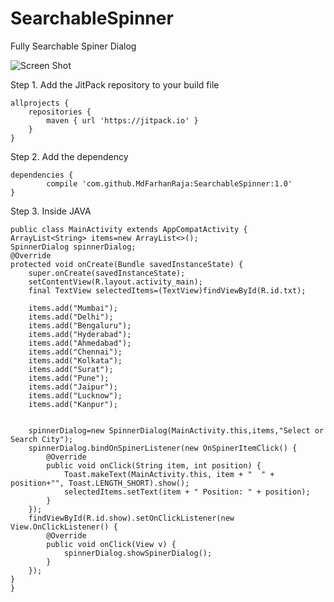 # SearchableSpinner
Fully Searchable Spiner Dialog

![Screen Shot](https://cloud.githubusercontent.com/assets/18304656/23259376/d470d6aa-f9f2-11e6-98f1-679f1e32af8f.gif)


Step 1. Add the JitPack repository to your build file

	allprojects {
		repositories {
			maven { url 'https://jitpack.io' }
		}
	}
  
Step 2. Add the dependency

	dependencies {
	        compile 'com.github.MdFarhanRaja:SearchableSpinner:1.0'
	}
  
Step 3. Inside JAVA

    public class MainActivity extends AppCompatActivity {
    ArrayList<String> items=new ArrayList<>();
    SpinnerDialog spinnerDialog;
    @Override
    protected void onCreate(Bundle savedInstanceState) {
        super.onCreate(savedInstanceState);
        setContentView(R.layout.activity_main);
        final TextView selectedItems=(TextView)findViewById(R.id.txt);

        items.add("Mumbai");
        items.add("Delhi");
        items.add("Bengaluru");
        items.add("Hyderabad");
        items.add("Ahmedabad");
        items.add("Chennai");
        items.add("Kolkata");
        items.add("Surat");
        items.add("Pune");
        items.add("Jaipur");
        items.add("Lucknow");
        items.add("Kanpur");


        spinnerDialog=new SpinnerDialog(MainActivity.this,items,"Select or Search City");
        spinnerDialog.bindOnSpinerListener(new OnSpinerItemClick() {
            @Override
            public void onClick(String item, int position) {
                Toast.makeText(MainActivity.this, item + "  " + position+"", Toast.LENGTH_SHORT).show();
                selectedItems.setText(item + " Position: " + position);
            }
        });
        findViewById(R.id.show).setOnClickListener(new View.OnClickListener() {
            @Override
            public void onClick(View v) {
                spinnerDialog.showSpinerDialog();
            }
        });
    }
    }

  
